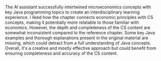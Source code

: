 The AI assistant successfully intertwined microeconomics concepts with key Java programming topics to create an interdisciplinary learning experience. I liked how the chapter connects economic principles with CS concepts, making it potentially more relatable to those familiar with economics. However, the depth and completeness of the CS content are somewhat inconsistent compared to the reference chapter. Some key Java examples and thorough explanations present in the original material are missing, which could detract from a full understanding of Java concepts. Overall, it's a creative and mostly effective approach but could benefit from ensuring completeness and accuracy of the CS content.